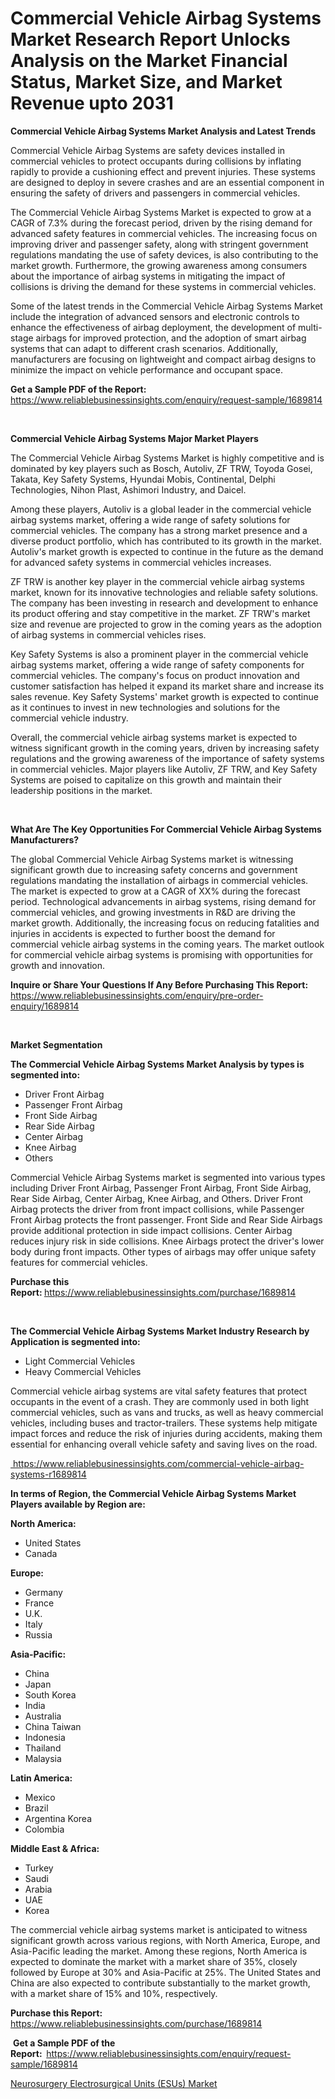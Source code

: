 <p><h1>Commercial Vehicle Airbag Systems Market Research Report Unlocks Analysis on the Market Financial Status, Market Size, and Market Revenue upto 2031</h1></p><p><strong>Commercial Vehicle Airbag Systems Market Analysis and Latest Trends</strong></p>
<p><p>Commercial Vehicle Airbag Systems are safety devices installed in commercial vehicles to protect occupants during collisions by inflating rapidly to provide a cushioning effect and prevent injuries. These systems are designed to deploy in severe crashes and are an essential component in ensuring the safety of drivers and passengers in commercial vehicles.</p><p>The Commercial Vehicle Airbag Systems Market is expected to grow at a CAGR of 7.3% during the forecast period, driven by the rising demand for advanced safety features in commercial vehicles. The increasing focus on improving driver and passenger safety, along with stringent government regulations mandating the use of safety devices, is also contributing to the market growth. Furthermore, the growing awareness among consumers about the importance of airbag systems in mitigating the impact of collisions is driving the demand for these systems in commercial vehicles.</p><p>Some of the latest trends in the Commercial Vehicle Airbag Systems Market include the integration of advanced sensors and electronic controls to enhance the effectiveness of airbag deployment, the development of multi-stage airbags for improved protection, and the adoption of smart airbag systems that can adapt to different crash scenarios. Additionally, manufacturers are focusing on lightweight and compact airbag designs to minimize the impact on vehicle performance and occupant space.</p></p>
<p><strong>Get a Sample PDF of the Report:&nbsp;</strong> <a href="https://www.reliablebusinessinsights.com/enquiry/request-sample/1689814">https://www.reliablebusinessinsights.com/enquiry/request-sample/1689814</a></p>
<p>&nbsp;</p>
<p><strong>Commercial Vehicle Airbag Systems Major Market Players</strong></p>
<p><p>The Commercial Vehicle Airbag Systems Market is highly competitive and is dominated by key players such as Bosch, Autoliv, ZF TRW, Toyoda Gosei, Takata, Key Safety Systems, Hyundai Mobis, Continental, Delphi Technologies, Nihon Plast, Ashimori Industry, and Daicel. </p><p>Among these players, Autoliv is a global leader in the commercial vehicle airbag systems market, offering a wide range of safety solutions for commercial vehicles. The company has a strong market presence and a diverse product portfolio, which has contributed to its growth in the market. Autoliv's market growth is expected to continue in the future as the demand for advanced safety systems in commercial vehicles increases. </p><p>ZF TRW is another key player in the commercial vehicle airbag systems market, known for its innovative technologies and reliable safety solutions. The company has been investing in research and development to enhance its product offering and stay competitive in the market. ZF TRW's market size and revenue are projected to grow in the coming years as the adoption of airbag systems in commercial vehicles rises.</p><p>Key Safety Systems is also a prominent player in the commercial vehicle airbag systems market, offering a wide range of safety components for commercial vehicles. The company's focus on product innovation and customer satisfaction has helped it expand its market share and increase its sales revenue. Key Safety Systems' market growth is expected to continue as it continues to invest in new technologies and solutions for the commercial vehicle industry.</p><p>Overall, the commercial vehicle airbag systems market is expected to witness significant growth in the coming years, driven by increasing safety regulations and the growing awareness of the importance of safety systems in commercial vehicles. Major players like Autoliv, ZF TRW, and Key Safety Systems are poised to capitalize on this growth and maintain their leadership positions in the market.</p></p>
<p>&nbsp;</p>
<p><strong>What Are The Key Opportunities For Commercial Vehicle Airbag Systems Manufacturers?</strong></p>
<p><p>The global Commercial Vehicle Airbag Systems market is witnessing significant growth due to increasing safety concerns and government regulations mandating the installation of airbags in commercial vehicles. The market is expected to grow at a CAGR of XX% during the forecast period. Technological advancements in airbag systems, rising demand for commercial vehicles, and growing investments in R&D are driving the market growth. Additionally, the increasing focus on reducing fatalities and injuries in accidents is expected to further boost the demand for commercial vehicle airbag systems in the coming years. The market outlook for commercial vehicle airbag systems is promising with opportunities for growth and innovation.</p></p>
<p><strong>Inquire or Share Your Questions If Any Before Purchasing This Report:</strong> <a href="https://www.reliablebusinessinsights.com/enquiry/pre-order-enquiry/1689814">https://www.reliablebusinessinsights.com/enquiry/pre-order-enquiry/1689814</a></p>
<p>&nbsp;</p>
<p><strong>Market Segmentation</strong></p>
<p><strong>The Commercial Vehicle Airbag Systems Market Analysis by types is segmented into:</strong></p>
<p><ul><li>Driver Front Airbag</li><li>Passenger Front Airbag</li><li>Front Side Airbag</li><li>Rear Side Airbag</li><li>Center Airbag</li><li>Knee Airbag</li><li>Others</li></ul></p>
<p><p>Commercial Vehicle Airbag Systems market is segmented into various types including Driver Front Airbag, Passenger Front Airbag, Front Side Airbag, Rear Side Airbag, Center Airbag, Knee Airbag, and Others. Driver Front Airbag protects the driver from front impact collisions, while Passenger Front Airbag protects the front passenger. Front Side and Rear Side Airbags provide additional protection in side impact collisions. Center Airbag reduces injury risk in side collisions. Knee Airbags protect the driver's lower body during front impacts. Other types of airbags may offer unique safety features for commercial vehicles.</p></p>
<p><strong>Purchase this Report:&nbsp;</strong><a href="https://www.reliablebusinessinsights.com/purchase/1689814">https://www.reliablebusinessinsights.com/purchase/1689814</a></p>
<p>&nbsp;</p>
<p><strong>The Commercial Vehicle Airbag Systems Market Industry Research by Application is segmented into:</strong></p>
<p><ul><li>Light Commercial Vehicles</li><li>Heavy Commercial Vehicles</li></ul></p>
<p><p>Commercial vehicle airbag systems are vital safety features that protect occupants in the event of a crash. They are commonly used in both light commercial vehicles, such as vans and trucks, as well as heavy commercial vehicles, including buses and tractor-trailers. These systems help mitigate impact forces and reduce the risk of injuries during accidents, making them essential for enhancing overall vehicle safety and saving lives on the road.</p></p>
<p><a href="https://www.reliablebusinessinsights.com/commercial-vehicle-airbag-systems-r1689814">&nbsp;https://www.reliablebusinessinsights.com/commercial-vehicle-airbag-systems-r1689814</a></p>
<p><strong>In terms of Region, the Commercial Vehicle Airbag Systems Market Players available by Region are:</strong></p>
<p>
    <p> <strong> North America: </strong>
        <ul>
            <li>United States</li>
            <li>Canada</li>
        </ul>
        </p> 
    <p> <strong> Europe: </strong>
        <ul>
            <li>Germany</li>
            <li>France</li>
            <li>U.K.</li>
            <li>Italy</li>
            <li>Russia</li>
        </ul>
        </p> 
    <p> <strong> Asia-Pacific: </strong>
        <ul>
            <li>China</li>
            <li>Japan</li>
            <li>South Korea</li>
            <li>India</li>
            <li>Australia</li>
            <li>China Taiwan</li>
            <li>Indonesia</li>
            <li>Thailand</li>
            <li>Malaysia</li>
        </ul>
        </p> 
    <p> <strong> Latin America: </strong>
        <ul>
            <li>Mexico</li>
            <li>Brazil</li>
            <li>Argentina Korea</li>
            <li>Colombia</li>
        </ul>
        </p> 
    <p> <strong> Middle East & Africa: </strong>
        <ul>
            <li>Turkey</li>
            <li>Saudi</li>
            <li>Arabia</li>
            <li>UAE</li>
            <li>Korea</li>
        </ul>
    </p>
    </p>
<p><p>The commercial vehicle airbag systems market is anticipated to witness significant growth across various regions, with North America, Europe, and Asia-Pacific leading the market. Among these regions, North America is expected to dominate the market with a market share of 35%, closely followed by Europe at 30% and Asia-Pacific at 25%. The United States and China are also expected to contribute substantially to the market growth, with a market share of 15% and 10%, respectively.</p></p>
<p><strong>Purchase this Report: </strong><a href="https://www.reliablebusinessinsights.com/purchase/1689814">https://www.reliablebusinessinsights.com/purchase/1689814</a></p>
<p>&nbsp;<strong>Get a Sample PDF of the Report:&nbsp;&nbsp;</strong><a href="https://www.reliablebusinessinsights.com/enquiry/request-sample/1689814">https://www.reliablebusinessinsights.com/enquiry/request-sample/1689814</a></p>
<p><strong></strong></p>
<p><p><a href="https://www.linkedin.com/pulse/neurosurgery-electrosurgical-units-esus-market-research-l9twc">Neurosurgery Electrosurgical Units (ESUs) Market</a></p></p>